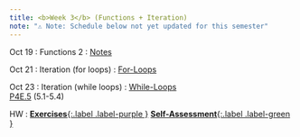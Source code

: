 ```yaml
---
title: <b>Week 3</b> (Functions + Iteration)
note: "⚠️ Note: Schedule below not yet updated for this semester"
---
```


Oct 19
: Functions 2
  : [Notes](/11102-f25/lessons/functions2)

Oct 21
: Iteration (for loops)
  : [For-Loops](/11102-f25/lessons/for-loops)

Oct 23
: Iteration (while loops)
  : [While-Loops](/11102-f25/lessons/while-loops)<br>
  [P4E.5](https://do1.dr-chuck.com/pythonlearn/EN_us/pythonlearn.pdf#page=69.16) (5.1-5.4)

HW
: [**Exercises**{:.label .label-purple }](#) [**Self-Assessment**{:.label .label-green }](#)
